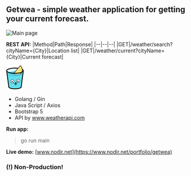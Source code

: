 ## Getwea  -  simple weather application for getting your current forecast.
![Main page](https://www.nodir.net/files/images/Getwea.png)

**REST API:**
|Method|Path|Response|
|--|--|--|
|GET|/weather/search?cityName={City}|Location list|
|GET|/weather/current?cityName={City}|Current forecast|


<img src="https://raw.githubusercontent.com/gin-gonic/logo/master/color.png" width="48" height="">

- Golang / Gin
- Java Script / Axios
- Bootstrap 5
- API by www.weatherapi.com

**Run app:**

> go run main


**Live demo:** [www.nodir.net](https://www.nodir.net/portfolio/getwea)

### (!) Non-Production!
